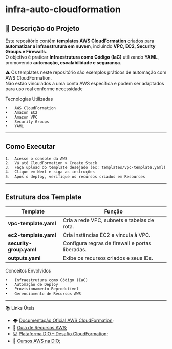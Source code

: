 # infra-auto-cloudformation
## 📖 Descrição do Projeto
Este repositório contém **templates AWS CloudFormation** criados para **automatizar a infraestrutura em nuvem**, incluindo **VPC, EC2, Security Groups e Firewalls**.  
O objetivo é praticar **Infraestrutura como Código (IaC)** utilizando **YAML**, promovendo **automação, escalabilidade e segurança**.

⚠️ Os templates neste repositório são exemplos práticos de automação com AWS CloudFormation.  
Não estão vinculados a uma conta AWS específica e podem ser adaptados para uso real conforme necessidade

Tecnologias Utilizadas

	•	AWS CloudFormation
	•	Amazon EC2
	•	Amazon VPC
	•	Security Groups
	•	YAML

 -----

## Como Executar

	1.	Acesse o console da AWS
	2.	Vá até CloudFormation > Create Stack
	3.	Faça upload do template desejado (ex: templates/vpc-template.yaml)
	4.	Clique em Next e siga as instruções
	5.	Após o deploy, verifique os recursos criados em Resources

-----

## Estrutura dos Template
| Template | Função |
|-----------|--------|
| **vpc-template.yaml** | Cria a rede VPC, subnets e tabelas de rota. |
| **ec2-template.yaml** | Cria instâncias EC2 e vincula à VPC. |
| **security-group.yaml** | Configura regras de firewall e portas liberadas. |
| **outputs.yaml** | Exibe os recursos criados e seus IDs. |


Conceitos Envolvidos

	•	Infraestrutura como Código (IaC)
	•	Automação de Deploy
	•	Provisionamento Reprodutível
	•	Gerenciamento de Recursos AWS

----

 📚 Links Úteis

- 🌩️ [Documentação Oficial AWS CloudFormation](https://docs.aws.amazon.com/cloudformation/);
- 🧱 [Guia de Recursos AWS](https://docs.aws.amazon.com/AWSCloudFormation/latest/UserGuide/aws-template-resource-type-ref.html);
- 💻 [Plataforma DIO – Desafio CloudFormation](https://web.dio.me/);
- 📘 [Cursos AWS na DIO](https://web.dio.me/track/aws-cloud);



